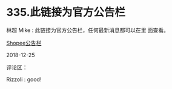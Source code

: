 # 335.此链接为官方公告栏

林超 Mike : 此链接为官方公告栏，任何最新消息都可以在里 面查看。

[Shopee](https://shimo.im/docs/GaspHRPksJ4oMOjq)[公告栏](https://shimo.im/docs/GaspHRPksJ4oMOjq)

2018-12-25

评论区：

Rizzoli : good!